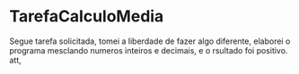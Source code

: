 # TarefaCalculoMedia
Segue tarefa solicitada,
tomei a liberdade de fazer algo diferente,
elaborei o programa mesclando numeros inteiros e decimais, e o rsultado foi positivo.
att,
